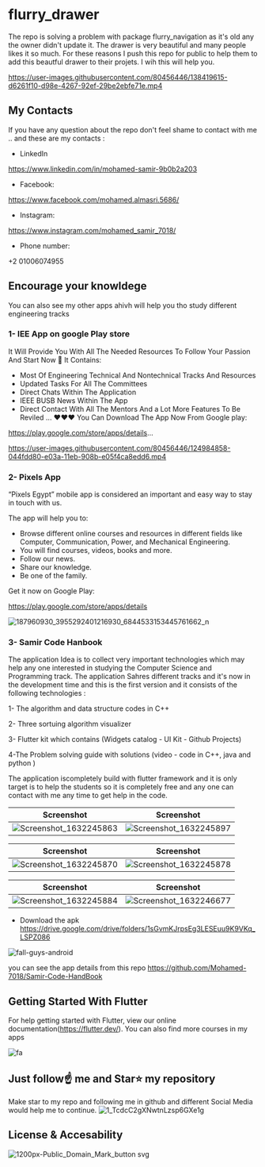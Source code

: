 # flurry_drawer

The repo is solving a problem with package flurry_navigation as it's old any the owner didn't update it. The drawer is very beautiful and many people likes it so much. For these reasons I push this repo for public to help them to add this beautful drawer to their projets. I wih this will help you.




https://user-images.githubusercontent.com/80456446/138419615-d6261f10-d98e-4267-92ef-29be2ebfe71e.mp4




## My Contacts 
If you have any question about the repo don't feel shame to contact with me .. and these are my contacts :

- LinkedIn

https://www.linkedin.com/in/mohamed-samir-9b0b2a203

- Facebook:

https://www.facebook.com/mohamed.almasri.5686/


- Instagram:

https://www.instagram.com/mohamed_samir_7018/


- Phone number:

+2 01006074955




## Encourage your knowldege 
You can also see my other apps ahivh will help you tho study different engineering tracks

### 1- IEE App on google Play store

It Will Provide You With All The Needed Resources To Follow Your Passion And Start Now 💙
It Contains:

- Most Of Engineering Technical And Nontechnical Tracks And Resources
- Updated Tasks For All The Committees
- Direct Chats Within The Application
- IEEE BUSB News Within The App
- Direct Contact With All The Mentors
And a Lot More Features To Be Reviled ... ❤️❤️❤️
You Can Download The App Now From Google play:

https://play.google.com/store/apps/details...

https://user-images.githubusercontent.com/80456446/124984858-044fdd80-e03a-11eb-908b-e05f4ca8edd6.mp4



### 2- Pixels App 

“Pixels Egypt” mobile app is considered an important and easy way to stay in touch with us.

The app will help you to:

- Browse different online courses and resources in different fields like Computer, Communication, Power, and Mechanical Engineering.
- You will find courses, videos, books and more.
- Follow our news.
- Share our knowledge.
- Be one of the family.

Get it now on Google Play:

https://play.google.com/store/apps/details

![187960930_3955292401216930_6844533153445761662_n](https://user-images.githubusercontent.com/80456446/124113684-00392400-da6c-11eb-8779-cea0193eefb6.jpg)



### 3- Samir Code Hanbook 

The application Idea is to collect very important technologies which may help any one interested in studying the Computer Science and Programming track. The application Sahres different tracks and it's now in the development time and this is the first version and it consists of the following technologies :

1- The algorithm and data structure codes in C++

2- Three sortuing algorithm visualizer 

3- Flutter kit which contains (Widgets catalog - UI Kit - Github Projects)

4-The Problem solving guide with solutions (video - code in C++, java and python )

The application iscompletely build with flutter framework and it is only target is to help the students so it is completely free and any one can contact with me any time to get help in the code.

Screenshot              |  Screenshot
:-------------------------:|:-------------------------:
![Screenshot_1632245863](https://user-images.githubusercontent.com/80456446/134220806-a260c80a-f44a-42ed-afbd-d8bd16a4751d.png) | ![Screenshot_1632245897](https://user-images.githubusercontent.com/80456446/134220800-4da3fd99-1c6a-421d-be0e-e4c415f2bb13.png)

Screenshot           | Screenshot
:-------------------------:|:-------------------------:
![Screenshot_1632245870](https://user-images.githubusercontent.com/80456446/134220813-a596d7e9-a919-44ca-8352-a557f0e6272a.png) | ![Screenshot_1632245878](https://user-images.githubusercontent.com/80456446/134220819-668b41f8-bf58-450a-82af-71cbe21288bb.png)

Screenshot             |  Screenshot
:-------------------------:|:-------------------------:
![Screenshot_1632245884](https://user-images.githubusercontent.com/80456446/134220824-9a432262-fe74-4e50-8fc7-af10fc86b883.png) |![Screenshot_1632246677](https://user-images.githubusercontent.com/80456446/134222184-a8c2e008-fb90-4ee6-8df2-e201e5d3d1cb.png)


- Download the apk
https://drive.google.com/drive/folders/1sGvmKJrpsEg3LESEuu9K9VKq_LSPZ086

![fall-guys-android](https://user-images.githubusercontent.com/80456446/134222638-f4c90baf-23bc-45e3-8b8f-4028f7ec1a1f.png)

you can see the app details from this repo https://github.com/Mohamed-7018/Samir-Code-HandBook


## Getting Started With Flutter 
For help getting started with Flutter, view our online documentation(https://flutter.dev/).
You can also find more courses in my apps

![fa](https://user-images.githubusercontent.com/80456446/134283869-64208137-5f72-41c9-8c43-50eccd7d7679.png)



## Just follow☝️ me and Star⭐ my repository 
Make star to my repo and following me in github and different Social Media would help me to continue.
![1_TcdcC2gXNwtnLzsp6GXe1g](https://user-images.githubusercontent.com/80456446/134283879-11c9a3ae-65e4-416e-b3e6-dd8137b991e8.png)


## License & Accesability

![1200px-Public_Domain_Mark_button svg](https://user-images.githubusercontent.com/80456446/134284403-2e2f001c-0a9e-46f1-8ab4-fb6618c126fc.png)
